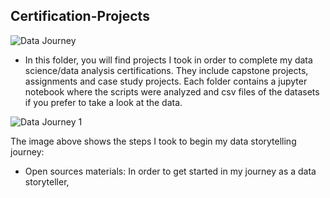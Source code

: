 ## Certification-Projects


![Data Journey](https://user-images.githubusercontent.com/96535282/151719268-c3a66fcc-5037-477c-9842-03f73e9f4dd9.svg)



* In this folder, you will find projects I took in order to complete my data science/data analysis certifications. They include capstone projects, assignments and case study projects. Each folder contains a jupyter notebook where the scripts were analyzed and csv files of the datasets if you prefer to take a look at the data.



![Data Journey 1](https://user-images.githubusercontent.com/96535282/151719272-939454d1-b73f-4da3-b239-c06d98f318cf.svg)

The image above shows the steps I took to begin my data storytelling journey:
* Open sources materials: In order to get started in my journey as a data storyteller, 
